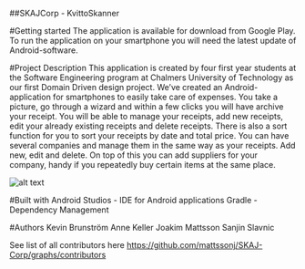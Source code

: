 ##SKAJCorp - KvittoSkanner
 
#Getting started
The application is available for download from Google Play.
To run the application on your smartphone you will need the latest update of Android-software.
 
#Project Description
This application is created by four first year students at the Software Engineering program at Chalmers University of Technology as our first Domain Driven design project.
We’ve created an Android-application for smartphones to easily take care of expenses. You take a picture, go through a wizard and within a few clicks you will have archive your  receipt.
You will be able to manage your receipts, add new receipts, edit your already existing receipts and delete receipts. There is also a sort function for you to sort your receipts by date and total price.
You can have several companies and manage them in the same way as your receipts. Add new, edit and delete.
On top of this you can add suppliers for your company, handy if you repeatedly buy certain items at the same place. 
 
![alt text](https://github.com/mattssonj/SKAJ-Corp/foretagskvitton/app/src/main/res/drawable/archive) 
 
#Built with
Android Studios - IDE for Android applications
Gradle - Dependency Management
 
#Authors
Kevin Brunström
Anne Keller
Joakim Mattsson
Sanjin Slavnic
 
See list of all contributors here https://github.com/mattssonj/SKAJ-Corp/graphs/contributors

